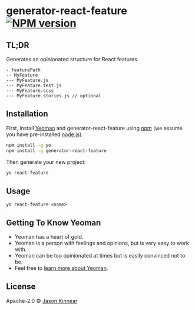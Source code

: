 # generator-react-feature [![NPM version][npm-image]][npm-url] 

## TL;DR
Generates an opinionated structure for React features
```
- featurePath
-- MyFeature
--- MyFeature.js
--- MyFeature.test.js
--- MyFeature.scss
--- MyFeature.stories.js // optional
```
## Installation

First, install [Yeoman](http://yeoman.io) and generator-react-feature using [npm](https://www.npmjs.com/) (we assume you have pre-installed [node.js](https://nodejs.org/)).

```bash
npm install -g yo
npm install -g generator-react-feature
```

Then generate your new project:

```bash
yo react-feature
```

## Usage
```
yo react-feature <name>
```

## Getting To Know Yeoman

 * Yeoman has a heart of gold.
 * Yeoman is a person with feelings and opinions, but is very easy to work with.
 * Yeoman can be too opinionated at times but is easily convinced not to be.
 * Feel free to [learn more about Yeoman](http://yeoman.io/).

## License

Apache-2.0 © [Jason Kinnear]()


[npm-image]: https://badge.fury.io/js/generator-react-feature.svg
[npm-url]: https://npmjs.org/package/generator-react-feature
[travis-image]: https://travis-ci.org//generator-react-feature.svg?branch=master
[travis-url]: https://travis-ci.org//generator-react-feature
[daviddm-image]: https://david-dm.org//generator-react-feature.svg?theme=shields.io
[daviddm-url]: https://david-dm.org//generator-react-feature
[coveralls-image]: https://coveralls.io/repos//generator-react-feature/badge.svg
[coveralls-url]: https://coveralls.io/r//generator-react-feature
